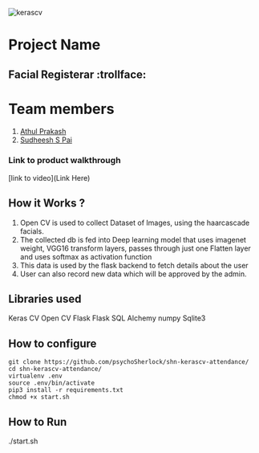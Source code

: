 
![kerascv](https://github.com/TH-Activities/saturday-hack-night-template/assets/117498997/8a64f118-b69d-4bd7-b59b-a28becafe0dd)



# Project Name
## Facial Registerar :trollface:

# Team members
1. [Athul Prakash](https://github.com/psychoSherlock)
2. [Sudheesh S Pai](https://github.com/Sudheeshspai)
### Link to product walkthrough
[link to video](Link Here)
## How it Works ?
1. Open CV is used to collect Dataset of Images, using the haarcascade facials.
2. The collected db is fed into Deep learning model that uses imagenet weight, VGG16 transform layers, passes through just one Flatten layer and uses softmax as activation function
3. This data is used by the flask backend to fetch details about the user
4. User can also record new data which will be approved by the admin.
## Libraries used
Keras CV
Open CV
Flask
Flask SQL Alchemy
numpy
Sqlite3
## How to configure
```
git clone https://github.com/psychoSherlock/shn-kerascv-attendance/
cd shn-kerascv-attendance/
virtualenv .env
source .env/bin/activate
pip3 install -r requirements.txt
chmod +x start.sh

```
## How to Run
./start.sh
